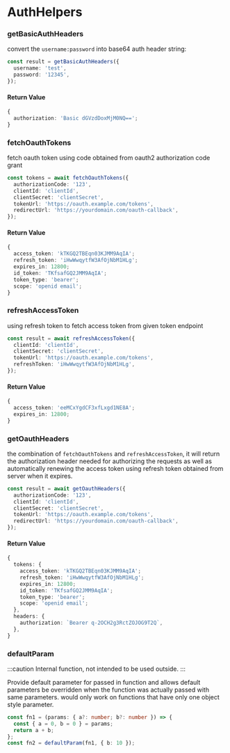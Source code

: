 # AuthHelpers

### getBasicAuthHeaders

convert the `username:password` into base64 auth header string:

```ts
const result = getBasicAuthHeaders({
  username: 'test',
  password: '12345',
});
```

#### Return Value

```ts
{
  authorization: 'Basic dGVzdDoxMjM0NQ==';
}
```

### fetchOauthTokens

fetch oauth token using code obtained from oauth2 authorization code grant

```ts
const tokens = await fetchOauthTokens({
  authorizationCode: '123',
  clientId: 'clientId',
  clientSecret: 'clientSecret',
  tokenUrl: 'https://oauth.example.com/tokens',
  redirectUrl: 'https://yourdomain.com/oauth-callback',
});
```

#### Return Value

```ts
{
  access_token: 'kTKGQ2TBEqn03KJMM9AqIA';
  refresh_token: 'iHwWwqytfW3AfOjNbM1HLg';
  expires_in: 12800;
  id_token: 'TKfsafGQ2JMM9AqIA';
  token_type: 'bearer';
  scope: 'openid email';
}
```

### refreshAccessToken

using refresh token to fetch access token from given token endpoint

```ts
const result = await refreshAccessToken({
  clientId: 'clientId',
  clientSecret: 'clientSecret',
  tokenUrl: 'https://oauth.example.com/tokens',
  refreshToken: 'iHwWwqytfW3AfOjNbM1HLg',
});
```

#### Return Value

```ts
{
  access_token: 'eeMCxYgdCF3xfLxgd1NE8A';
  expires_in: 12800;
}
```

### getOauthHeaders

the combination of `fetchOauthTokens` and `refreshAccessToken`, it will return the authorization header needed for authorizing the requests as well as automatically renewing the access token using refresh token obtained from server when it expires.

```ts
const result = await getOauthHeaders({
  authorizationCode: '123',
  clientId: 'clientId',
  clientSecret: 'clientSecret',
  tokenUrl: 'https://oauth.example.com/tokens',
  redirectUrl: 'https://yourdomain.com/oauth-callback',
});
```

#### Return Value

```ts
{
  tokens: {
    access_token: 'kTKGQ2TBEqn03KJMM9AqIA';
    refresh_token: 'iHwWwqytfW3AfOjNbM1HLg';
    expires_in: 12800;
    id_token: 'TKfsafGQ2JMM9AqIA';
    token_type: 'bearer';
    scope: 'openid email';
  },
  headers: {
    authorization: `Bearer q-2OCH2g3RctZOJOG9T2Q`,
  },
}
```

### defaultParam

:::caution
Internal function, not intended to be used outside.
:::

Provide default parameter for passed in function and allows default parameters be overridden when the function was actually passed with same parameters.
would only work on functions that have only one object style parameter.

```ts
const fn1 = (params: { a?: number; b?: number }) => {
  const { a = 0, b = 0 } = params;
  return a + b;
};
const fn2 = defaultParam(fn1, { b: 10 });
```
